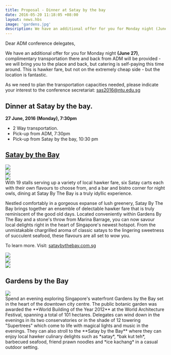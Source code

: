 ```yaml
---
title: Proposal - Dinner at Satay by the bay
date: 2016-05-20 11:18:05 +08:00
layout: news.hbs
image: 'gardens.jpg'
description: We have an additional offer for you for Monday night (June 27), complimentary transportation there and back from ADM will be provided - we will bring you to the place and back, but catering is self-paying this time around.
---
```

Dear ADM conference delegates,

We have an additional offer for you for Monday night **(June 27)**, complimentary transportation there and back from ADM will be provided - we will bring you to the place and back, but catering is self-paying this time around. This is hawker fare, but not on the extremely cheap side - but the location is fantastic.

As we need to plan the transportation capacities needed, please indicate your interest to the conference secretariat:
<a href="mailto:sec_sas2016@ntu.edu.sg?subject=Dinner at Satay by the Bay">sas2016@ntu.edu.sg</a>

## Dinner at Satay by the bay.
**27 June, 2016 (Monday), 7:30pm**
<ul class="timeline-list">
  <li>2 Way transportation.</li>
  <li>Pick-up from ADM, 7:30pm</li>
  <li>Pick-up from Satay by the bay,  10:30 pm</li>
</ul>

## <a href="http://www.sataybythebay.com.sg/" target="_blank">Satay by the Bay</a>
<div class="gallery grid-3">
  <div class="gallery-item"><img src="/img/satay1.jpg"></div>
  <div class="gallery-item"><img src="/img/satay2.jpg"></div>
  <div class="gallery-item"><img src="/img/satay3.jpg"></div>
</div>
With 19 stalls serving up a variety of local hawker fare, six Satay carts each with their own flavours to choose from, and a bar and bistro corner for night owls, dining at Satay By The Bay is a truly idyllic experience.

Nestled comfortably in a gorgeous expanse of lush greenery, Satay By The Bay brings together an ensemble of delectable hawker fare that is truly reminiscent of the good old days. Located conveniently within Gardens By The Bay and a stone's throw from Marina Barrage, you can now savour local delights right in the heart of Singapore's newest hotspot. From the unmistakable chargrilled aroma of classic satays to the lingering sweetness of succulent seafood, these flavours are all set to wow you.

To learn more.  Visit: <a href="http://www.sataybythebay.com.sg/" target="_blank">sataybythebay.com.sg</a>

<div class="gallery grid-3">
  <div class="gallery-item"><img src="/img/satay4.jpg"></div>
  <div class="gallery-item"><img src="/img/satay5.jpg"></div>
  <div class="gallery-item"><img src="/img/satay6.jpg"></div>
</div>

## Gardens by the Bay

<div class="right w-50"><img src="/img/gardens.jpg"></div>
Spend an evening exploring Singapore's waterfront Gardens by the Bay set in the heart of the downtown city centre. The public botanic garden was awarded the **World Building of the Year 2012** at the World Architecture Festival, spanning a total of 101 hectares. Delegates can wind down in the evenings in its two conservatories or in the shade of 12 towering "Supertrees" which come to life with magical lights and music in the evenings. They can also stroll to the **Satay by the Bay** where they can enjoy local hawker culinary delights such as *satay*, *bak kut teh*, barbecued seafood, friend prawn noodles and *ice kachang* in a casual outdoor setting.


